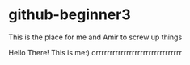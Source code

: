 # github-beginner3
This is the place for me and Amir to screw up things

Hello There!
This is me:)
orrrrrrrrrrrrrrrrrrrrrrrrrrrrrrr